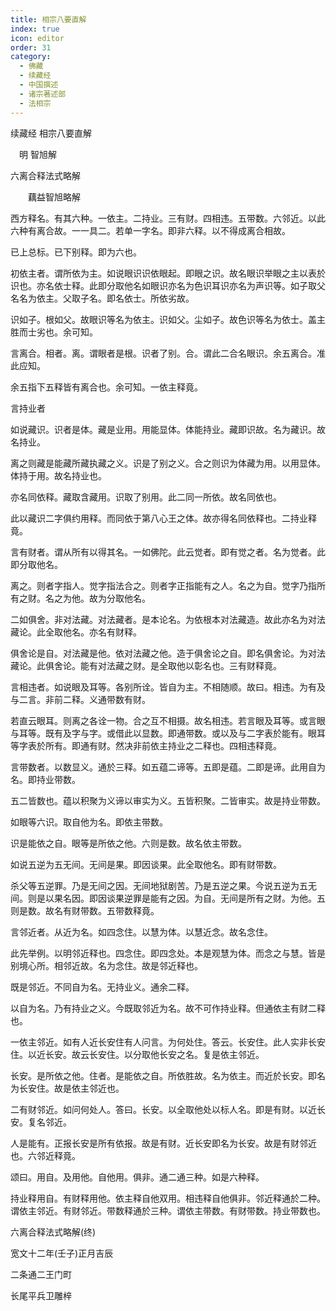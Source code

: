 ```yaml
---
title: 相宗八要直解
index: true
icon: editor
order: 31
category:
  - 佛藏
  - 续藏经
  - 中国撰述
  - 诸宗著述部
  - 法相宗
---
```


续藏经 相宗八要直解  

　明 智旭解  

六离合释法式略解  

　　藕益智旭略解  

西方释名。有其六种。一依主。二持业。三有财。四相违。五带数。六邻近。以此六种有离合故。一一具二。若单一字名。即非六释。以不得成离合相故。  

已上总标。已下别释。即为六也。  

初依主者。谓所依为主。如说眼识识依眼起。即眼之识。故名眼识举眼之主以表於识也。亦名依士释。此即分取他名如眼识亦名为色识耳识亦名为声识等。如子取父名名为依主。父取子名。即名依士。所依劣故。  

识如子。根如父。故眼识等名为依主。识如父。尘如子。故色识等名为依士。盖主胜而士劣也。余可知。  

言离合。相者。离。谓眼者是根。识者了别。合。谓此二合名眼识。余五离合。准此应知。  

余五指下五释皆有离合也。余可知。一依主释竟。  

言持业者  

如说藏识。识者是体。藏是业用。用能显体。体能持业。藏即识故。名为藏识。故名持业。  

离之则藏是能藏所藏执藏之义。识是了别之义。合之则识为体藏为用。以用显体。体持于用。故名持业也。  

亦名同依释。藏取含藏用。识取了别用。此二同一所依。故名同依也。  

此以藏识二字俱约用释。而同依于第八心王之体。故亦得名同依释也。二持业释竟。  

言有财者。谓从所有以得其名。一如佛陀。此云觉者。即有觉之者。名为觉者。此即分取他名。  

离之。则者字指人。觉字指法合之。则者字正指能有之人。名之为自。觉字乃指所有之财。名之为他。故为分取他名。  

二如俱舍。非对法藏。对法藏者。是本论名。为依根本对法藏造。故此亦名为对法藏论。此全取他名。亦名有财释。  

俱舍论是自。对法藏是他。依对法藏之他。造于俱舍论之自。即名俱舍论。为对法藏论。此俱舍论。能有对法藏之财。是全取他以彰名也。三有财释竟。  

言相违者。如说眼及耳等。各别所诠。皆自为主。不相随顺。故曰。相违。为有及与二言。非前二释。义通带数有财。  

若直云眼耳。则离之各诠一物。合之互不相摄。故名相违。若言眼及耳等。或言眼与耳等。既有及字与字。或借此以显数。即通带数。或以及与二字表於能有。眼耳等字表於所有。即通有财。然决非前依主持业之二释也。四相违释竟。  

言带数者。以数显义。通於三释。如五蕴二谛等。五即是蕴。二即是谛。此用自为名。即持业带数。  

五二皆数也。蕴以积聚为义谛以审实为义。五皆积聚。二皆审实。故是持业带数。  

如眼等六识。取自他为名。即依主带数。  

识是能依之自。眼等是所依之他。六则是数。故名依主带数。  

如说五逆为五无间。无间是果。即因谈果。此全取他名。即有财带数。  

杀父等五逆罪。乃是无间之因。无间地狱剧苦。乃是五逆之果。今说五逆为五无间。则是以果名因。即因谈果逆罪是能有之因。为自。无间是所有之财。为他。五则是数。故名有财带数。五带数释竟。  

言邻近者。从近为名。如四念住。以慧为体。以慧近念。故名念住。  

此先举例。以明邻近释也。四念住。即四念处。本是观慧为体。而念之与慧。皆是别境心所。相邻近故。名为念住。故是邻近释也。  

既是邻近。不同自为名。无持业义。通余二释。  

以自为名。乃有持业之义。今既取邻近为名。故不可作持业释。但通依主有财二释也。  

一依主邻近。如有人近长安住有人问言。为何处住。答云。长安住。此人实非长安住。以近长安。故云长安住。以分取他长安之名。复是依主邻近。  

长安。是所依之他。住者。是能依之自。所依胜故。名为依主。而近於长安。即名为长安住。故是依主邻近也。  

二有财邻近。如问何处人。答曰。长安。以全取他处以标人名。即是有财。以近长安。复名邻近。  

人是能有。正报长安是所有依报。故是有财。近长安即名为长安。故是有财邻近也。六邻近释竟。  

颂曰。用自。及用他。自他用。俱非。通二通三种。如是六种释。  

持业释用自。有财释用他。依主释自他双用。相违释自他俱非。邻近释通於二种。谓依主邻近。有财邻近。带数释通於三种。谓依主带数。有财带数。持业带数也。  

六离合释法式略解(终)  

宽文十二年(壬子)正月吉辰  

二条通二王门町  

长尾平兵卫雕梓  
